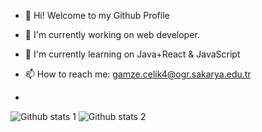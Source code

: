 - 👋 Hi! Welcome to my Github Profile
- 👀 I'm currently working on web developer.
- 🌱 I'm currently learning on Java+React & JavaScript
- 📫 How to reach me: gamze.celik4@ogr.sakarya.edu.tr

- 
![Github stats 1](https://github-readme-stats.vercel.app/api?username=Gamze-Celik&show_icons=true&theme=gradient) 
![Github stats 2](https://github-readme-stats.vercel.app/api?username=Gamze-Celik&show_icons=true&theme=radical)
